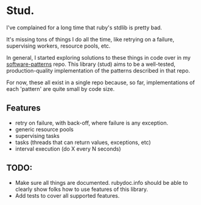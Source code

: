 # Stud.

I've complained for a long time that ruby's stdlib is pretty bad. 

It's missing tons of things I do all the time, like retrying on a failure,
supervising workers, resource pools, etc.

In general, I started exploring solutions to these things in code over in my
[software-patterns](https://github.com/jordansissel/software-patterns) repo.
This library (stud) aims to be a well-tested, production-quality implementation
of the patterns described in that repo.

For now, these all exist in a single repo because, so far, implementations of
each 'pattern' are quite small by code size.

## Features

* retry on failure, with back-off, where failure is any exception.
* generic resource pools
* supervising tasks
* tasks (threads that can return values, exceptions, etc)
* interval execution (do X every N seconds)

## TODO:

* Make sure all things are documented. rubydoc.info should be able to clearly
  show folks how to use features of this library.
* Add tests to cover all supported features.
